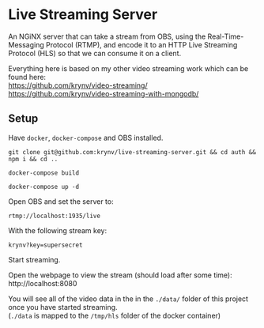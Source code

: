 # Live Streaming Server

An NGiNX server that can take a stream from OBS, using the Real-Time-Messaging Protocol (RTMP), and encode it to an HTTP Live Streaming Protocol (HLS) so that we can consume it on a client.


Everything here is based on my other video streaming work which can be found here:<br/>
https://github.com/krynv/video-streaming/ <br/>
https://github.com/krynv/video-streaming-with-mongodb/ 

## Setup 

Have `docker`, `docker-compose` and OBS installed.

```
git clone git@github.com:krynv/live-streaming-server.git && cd auth && npm i && cd ..
```

```
docker-compose build
```

```
docker-compose up -d
```

Open OBS and set the server to: 
```
rtmp://localhost:1935/live 
```

With the following stream key:
```
krynv?key=supersecret
```

Start streaming.

Open the webpage to view the stream (should load after some time):
http://localhost:8080

You will see all of the video data in the in the `./data/` folder of this project once you have started streaming.<br/>
(`./data` is mapped to the `/tmp/hls` folder of the docker container)